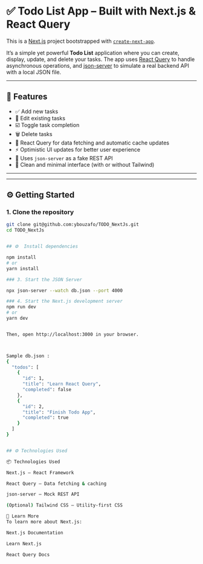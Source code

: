 # ✅ Todo List App – Built with Next.js & React Query

This is a [Next.js](https://nextjs.org) project bootstrapped with [`create-next-app`](https://nextjs.org/docs/app/api-reference/cli/create-next-app).

It’s a simple yet powerful **Todo List** application where you can create, display, update, and delete your tasks. The app uses [React Query](https://tanstack.com/query/latest) to handle asynchronous operations, and [json-server](https://github.com/typicode/json-server) to simulate a real backend API with a local JSON file.

---

## 🚀 Features

- ✅ Add new tasks
- 📝 Edit existing tasks
- ☑️ Toggle task completion
- 🗑️ Delete tasks
- 🔁 React Query for data fetching and automatic cache updates
- ⚡ Optimistic UI updates for better user experience
- 📁 Uses `json-server` as a fake REST API
- 🎨 Clean and minimal interface (with or without Tailwind)

---


---

## ⚙️ Getting Started

### 1. Clone the repository

```bash
git clone git@github.com:ybouzafo/TODO_NextJs.git
cd TODO_NextJs


## ⚙️  Install dependencies

npm install
# or
yarn install

### 3. Start the JSON Server

npx json-server --watch db.json --port 4000

### 4. Start the Next.js development server
npm run dev
# or
yarn dev


Then, open http://localhost:3000 in your browser.



Sample db.json :
{
  "todos": [
    {
      "id": 1,
      "title": "Learn React Query",
      "completed": false
    },
    {
      "id": 2,
      "title": "Finish Todo App",
      "completed": true
    }
  ]
}


## ⚙️ Technologies Used

📦 Technologies Used

Next.js – React Framework

React Query – Data fetching & caching

json-server – Mock REST API

(Optional) Tailwind CSS – Utility-first CSS

🧠 Learn More
To learn more about Next.js:

Next.js Documentation

Learn Next.js

React Query Docs